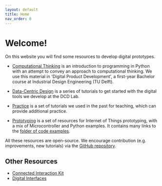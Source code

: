 ```yaml
---
layout: default
title: Home
nav_order: 0
---
```


# Welcome!

On this website you will find some resources to develop digital prototypes.

* [Computational Thinking]({{site.baseurl}}/computational-thinking/) is an introduction to programming in Python with an attempt to convey an approach to computational thinking. We use this material in 'Digital Product Development', a first-year Bachelor course at Industrial Design Engineering (TU Delft).

* [Data-Centric Design]({{site.baseurl}}/data-centric-design/) is a series of tutorials to get started with the digital tools we develop at the DCD Lab.

* [Practice]({{site.baseurl}}/theme-energy-transition/) is a set of tutorials we used in the past for teaching, which can provide additional practice.

* [Prototyping]({{site.baseurl}}/prototyping/) is a set of resources for Internet of Things prototyping, with a mix of Microcontroller and Python examples. It contains many links to the [folder of code examples](https://github.com/datacentricdesign/code/tree/main/examples).

All these resources are open-source. We encourage contribution (e.g. improvements, new tutorials) via the [GitHub repository](https://github.com/datacentricdesign/code).

## Other Resources

* [Connected Interaction Kit](https://id-studiolab.github.io/Connected-Interaction-Kit/)
* [Digital Interfaces](https://id-studiolab.github.io/Digital-Interfaces/)
